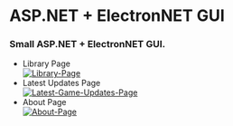 # ASP.NET + ElectronNET GUI
### Small ASP.NET + ElectronNET GUI.
+ Library Page<br>
<a href="https://ibb.co/pPN3XMR"><img src="https://i.ibb.co/Qch6mTC/Library-Page.png" alt="Library-Page" border="0"></a>
+ Latest Updates Page<br>
<a href="https://ibb.co/0r5DkQ5"><img src="https://i.ibb.co/7KhYHbh/Latest-Game-Updates-Page.png" alt="Latest-Game-Updates-Page" border="0"></a>
+ About Page<br>
<a href="https://ibb.co/Tr0XB6K"><img src="https://i.ibb.co/LvgwzmQ/About-Page.png" alt="About-Page" border="0"></a>
